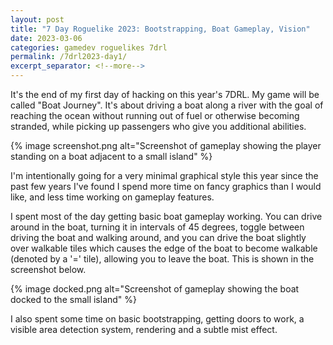```yaml
---
layout: post
title: "7 Day Roguelike 2023: Bootstrapping, Boat Gameplay, Vision"
date: 2023-03-06
categories: gamedev roguelikes 7drl
permalink: /7drl2023-day1/
excerpt_separator: <!--more-->
---
```


It's the end of my first day of hacking on this year's 7DRL.
My game will be called "Boat Journey". It's about driving a boat along a river
with the goal of reaching the ocean without running out of fuel or otherwise
becoming stranded, while picking up passengers who give you additional
abilities.

{% image screenshot.png alt="Screenshot of gameplay showing the player standing
on a boat adjacent to a small island" %}

I'm intentionally going for a very minimal graphical style this year since the
past few years I've found I spend more time on fancy graphics than I would like,
and less time working on gameplay features.
<!--more-->

I spent most of the day getting basic boat gameplay working. You can drive
around in the boat, turning it in intervals of 45 degrees, toggle
between driving the boat and walking around, and you can drive the
boat slightly over walkable tiles which causes the edge of the boat to become
walkable (denoted by a '=' tile), allowing you to leave the boat. This is shown
in the screenshot below.

{% image docked.png alt="Screenshot of gameplay showing the boat docked to the
small island" %}

I also spent some time on basic bootstrapping, getting doors to work, a visible
area detection system, rendering and a subtle mist effect.

